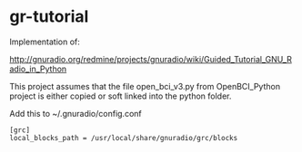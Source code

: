 # gr-tutorial

Implementation of:

http://gnuradio.org/redmine/projects/gnuradio/wiki/Guided_Tutorial_GNU_Radio_in_Python

This project assumes that the file open_bci_v3.py from OpenBCI_Python project is either copied or soft linked into the python folder.

Add this to ~/.gnuradio/config.conf

```
[grc]
local_blocks_path = /usr/local/share/gnuradio/grc/blocks
```
